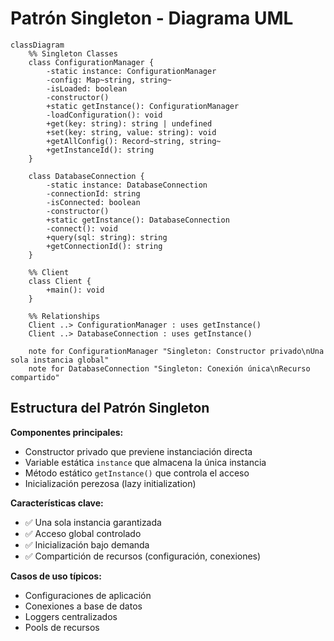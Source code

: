 # Patrón Singleton - Diagrama UML

```mermaid
classDiagram
    %% Singleton Classes
    class ConfigurationManager {
        -static instance: ConfigurationManager
        -config: Map~string, string~
        -isLoaded: boolean
        -constructor()
        +static getInstance(): ConfigurationManager
        -loadConfiguration(): void
        +get(key: string): string | undefined
        +set(key: string, value: string): void
        +getAllConfig(): Record~string, string~
        +getInstanceId(): string
    }

    class DatabaseConnection {
        -static instance: DatabaseConnection
        -connectionId: string
        -isConnected: boolean
        -constructor()
        +static getInstance(): DatabaseConnection
        -connect(): void
        +query(sql: string): string
        +getConnectionId(): string
    }

    %% Client
    class Client {
        +main(): void
    }

    %% Relationships
    Client ..> ConfigurationManager : uses getInstance()
    Client ..> DatabaseConnection : uses getInstance()

    note for ConfigurationManager "Singleton: Constructor privado\nUna sola instancia global"
    note for DatabaseConnection "Singleton: Conexión única\nRecurso compartido"
```

## Estructura del Patrón Singleton

**Componentes principales:**
- Constructor privado que previene instanciación directa
- Variable estática `instance` que almacena la única instancia
- Método estático `getInstance()` que controla el acceso
- Inicialización perezosa (lazy initialization)

**Características clave:**
- ✅ Una sola instancia garantizada
- ✅ Acceso global controlado
- ✅ Inicialización bajo demanda
- ✅ Compartición de recursos (configuración, conexiones)

**Casos de uso típicos:**
- Configuraciones de aplicación
- Conexiones a base de datos
- Loggers centralizados
- Pools de recursos